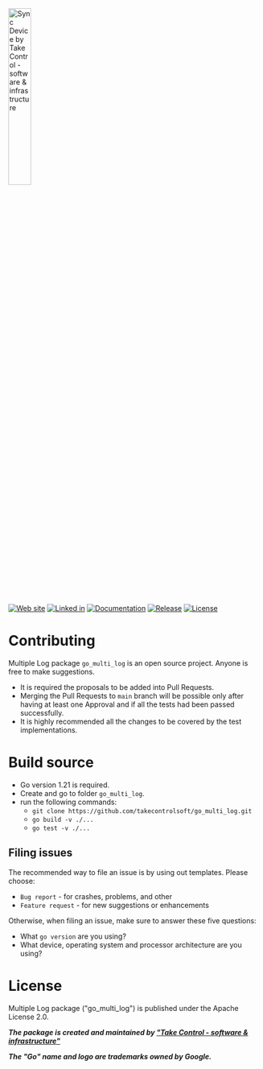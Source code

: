 

<img src="https://takecontrolsoft.eu/wp-content/uploads/2023/11/TakeControlTransparentGreenLogo-1.png" alt="Sync Device by Take Control - software & infrastructure" width="30%">

[![Web site](https://img.shields.io/badge/Web_site-takecontrolsoft.eu-pink)](https://takecontrolsoft.eu/)
[![Linked in](https://img.shields.io/badge/Linked_In-page-blue)](https://www.linkedin.com/company/take-control-si/)
[![Documentation](https://pkg.go.dev/badge/github.com/takecontrolsoft/go_multi_log.svg)](https://pkg.go.dev/github.com/takecontrolsoft/go_multi_log)
[![Release](https://img.shields.io/github/v/release/takecontrolsoft/go_multi_log.svg)](https://github.com/takecontrolsoft/go_multi_log/releases/latest)
[![License](https://img.shields.io/badge/License-Apache-purple)](https://www.apache.org/licenses/LICENSE-2.0)

# Contributing

Multiple Log package `go_multi_log` is an open source project. Anyone is free to make suggestions. 
* It is required the proposals to be added into Pull Requests. 
* Merging the Pull Requests to `main` branch will be possible only after having at least one Approval and if all the tests had been passed successfully. 
* It is highly recommended all the changes to be covered by the test implementations.

# Build source
* Go version 1.21 is required.
* Create and go to folder `go_multi_log`.
* run the following commands:
    * `git clone https://github.com/takecontrolsoft/go_multi_log.git`
    * `go build -v ./...`
    * `go test -v ./...`

## Filing issues

The recommended way to file an issue is by using out templates. Please choose:
* `Bug report` - for crashes, problems, and other
* `Feature request` - for new suggestions or enhancements

Otherwise, when filing an issue, make sure to answer these five questions:

* What `go version` are you using?
* What device, operating system and processor architecture are you using?

# License
Multiple Log package ("go_multi_log") is published under the Apache License 2.0.

***The package is created and maintained by **["Take Control - software & infrastructure"](https://takecontrolsoft.eu/)*****

***The "Go" name and logo are trademarks owned by Google.***